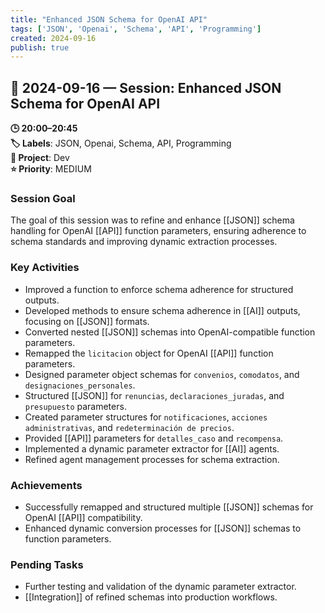 ```yaml
---
title: "Enhanced JSON Schema for OpenAI API"
tags: ['JSON', 'Openai', 'Schema', 'API', 'Programming']
created: 2024-09-16
publish: true
---
```


## 📅 2024-09-16 — Session: Enhanced JSON Schema for OpenAI API

**🕒 20:00–20:45**  
**🏷️ Labels**: JSON, Openai, Schema, API, Programming  
**📂 Project**: Dev  
**⭐ Priority**: MEDIUM  


### Session Goal
The goal of this session was to refine and enhance [[JSON]] schema handling for OpenAI [[API]] function parameters, ensuring adherence to schema standards and improving dynamic extraction processes.

### Key Activities
- Improved a function to enforce schema adherence for structured outputs.
- Developed methods to ensure schema adherence in [[AI]] outputs, focusing on [[JSON]] formats.
- Converted nested [[JSON]] schemas into OpenAI-compatible function parameters.
- Remapped the `licitacion` object for OpenAI [[API]] function parameters.
- Designed parameter object schemas for `convenios`, `comodatos`, and `designaciones_personales`.
- Structured [[JSON]] for `renuncias`, `declaraciones_juradas`, and `presupuesto` parameters.
- Created parameter structures for `notificaciones`, `acciones administrativas`, and `redeterminación de precios`.
- Provided [[API]] parameters for `detalles_caso` and `recompensa`.
- Implemented a dynamic parameter extractor for [[AI]] agents.
- Refined agent management processes for schema extraction.

### Achievements
- Successfully remapped and structured multiple [[JSON]] schemas for OpenAI [[API]] compatibility.
- Enhanced dynamic conversion processes for [[JSON]] schemas to function parameters.

### Pending Tasks
- Further testing and validation of the dynamic parameter extractor.
- [[Integration]] of refined schemas into production workflows.
